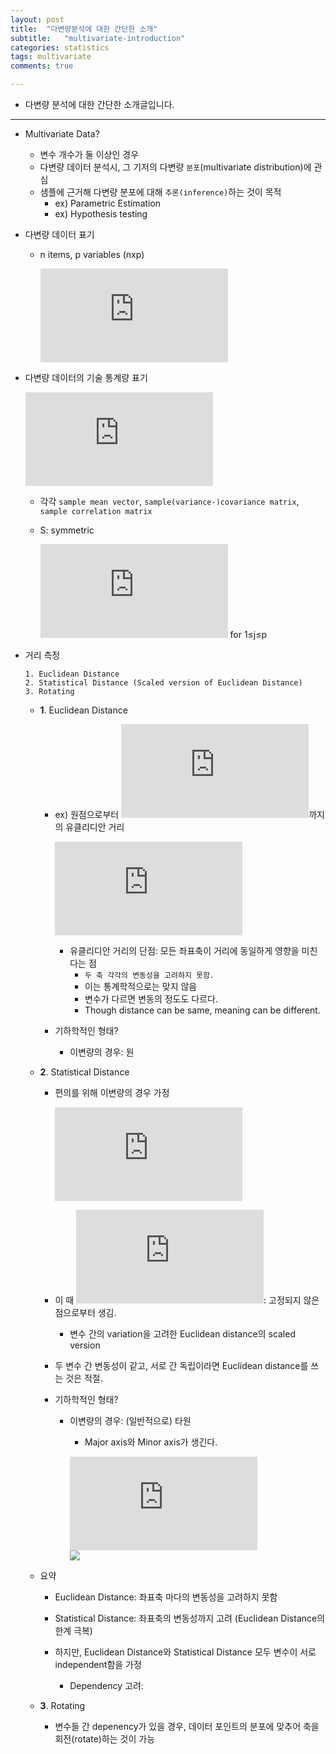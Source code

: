 ```yaml
---
layout: post
title:  "다변량분석에 대한 간단한 소개"
subtitle:   "multivariate-introduction"
categories: statistics
tags: multivariate
comments: true

---
```


- 다변량 분석에 대한 간단한 소개글입니다.  

---

- Multivariate Data?  
  - 변수 개수가 둘 이상인 경우  
  - 다변량 데이터 분석시, 그 기저의 다변량 `분포`(multivariate distribution)에 관심  
  - 샘플에 근거해 다변량 분포에 대해 `추론(inference)`하는 것이 목적  
    - ex) Parametric Estimation  
    - ex) Hypothesis testing  
    
- 다변량 데이터 표기  
  - n items, p variables  (nxp)  
    
    ![](https://latex.codecogs.com/gif.latex?X%3D%5Cbegin%7Bbmatrix%7D%20x_%7B11%7D%20%26%20x_%7B12%7D%20%26%20...%20%26%20x_%7Bij%7D%20%26%20...%20%26%20x_%7B1p%7D%5C%5C%20x_%7B21%7D%20%26%20x_%7B22%7D%20%26%20...%20%26%20x_%7B2j%7D%20%26%20...%20%26%20x_%7B2p%7D%5C%5C%20%5Cvdots%20%26%20%5Cvdots%20%26%20%26%20%5Cvdots%20%26%20%26%20%5Cvdots%5C%5C%20x_%7Bn1%7D%20%26%20x_%7Bn2%7D%20%26%20...%20%26%20x_%7Bnj%7D%20%26%20...%20%26%20x_%7Bnp%7D%20%5Cend%7Bbmatrix%7D%20%3D%20%5Cbegin%7Bbmatrix%7D%20X_1%27%5C%5C%20X_2%27%5C%5C%20%5Cvdots%20%5C%5C%20X_n%27%5C%5C%20%5Cend%7Bbmatrix%7D)  
    

- 다변량 데이터의 기술 통계량 표기  

  ![](https://latex.codecogs.com/gif.latex?%5Cbar%7B%24x%24%7D%20%3D%5Cbegin%7Bbmatrix%7D%20%5Cbar%7Bx_1%7D%5C%5C%20%5Cbar%7Bx_2%7D%5C%5C%20%5Cvdots%20%5C%5C%20%5Cbar%7Bx_p%7D%5C%5C%20%5Cend%7Bbmatrix%7D%20%2C%20S%3D%5Cbegin%7Bbmatrix%7D%20s_%7B11%7D%20%26%20s_%7B12%7D%20%26%20...%20%26%20s_%7B1p%7D%20%5C%5C%20s_%7B21%7D%20%26%20s_%7B22%7D%20%26%20...%20%26%20s_%7B2p%7D%20%5C%5C%20%5Cvdots%20%26%20%5Cvdots%20%26%20%26%20%5Cvdots%20%5C%5C%20s_%7Bp1%7D%20%26%20s_%7Bp2%7D%20%26...%26%20s_%7Bpp%7D%20%5Cend%7Bbmatrix%7D%2C%20R%3D%5Cbegin%7Bbmatrix%7D%201%20%26%20r_%7B12%7D%20%26%20...%20%26%20r_%7B1p%7D%20%5C%5C%20r_%7B21%7D%20%26%201%20%26%20...%20%26%20r_%7B2p%7D%20%5C%5C%20%5Cvdots%20%26%20%5Cvdots%20%26%20%26%20%5Cvdots%20%5C%5C%20r_%7Bp1%7D%20%26%20r_%7Bp2%7D%20%26...%26%201%20%5Cend%7Bbmatrix%7D)  
  
  - 각각 `sample mean vector`, `sample(variance-)covariance matrix`, `sample correlation matrix`  
  - S: symmetric  
  
    ![](https://latex.codecogs.com/gif.latex?r_%7Bjj%7D) for 1≤j≤p  


- 거리 측정  

  ```  
  1. Euclidean Distance    
  2. Statistical Distance (Scaled version of Euclidean Distance)  
  3. Rotating  
  ```  
  
  - __1__. Euclidean Distance  
    - ex) 원점으로부터 ![](https://latex.codecogs.com/gif.latex?%24x%24%20%3D%20%28x_1%2C%20x_2%2C%20...%2C%20x_p%29%5ET)까지의 유클리디안 거리  

      ![](https://latex.codecogs.com/gif.latex?d%28%5Cmathbf%7B0%7D%2C%20%5Cmathbf%7Bx%7D%29%20%3D%20%5Csqrt%7Bx_1%5E2&plus;x_2%5E2&plus;...&plus;x_p%5E2%7D%20%3D%20%5Csqrt%7B%5Cmathbf%7Bx%7D%5ET%5Cmathbf%7Bx%7D%7D%20%3D%20%5Cleft%20%5C%7C%20%5Cmathbf%7Bx%7D%20%5Cright%20%5C%7C)  

      - 유클리디안 거리의 단점: 모든 좌표축이 거리에 동일하게 영향을 미친다는 점  
        - `두 축 각각의 변동성을 고려하지 못함.`  
        - 이는 통계학적으로는 맞지 않음  
        - 변수가 다르면 변동의 정도도 다르다.  
        - Though distance can be same, meaning can be different.  
        
    - 기하학적인 형태?  
      - 이변량의 경우: 원  

  - __2__. Statistical Distance  
    
    - 편의를 위해 이변량의 경우 가정  
    
      ![](https://latex.codecogs.com/gif.latex?d%28%5Cmathbf%7B0%7D%2C%20%5Cmathbf%7Bx%7D%29%20%3D%20%5Csqrt%7B%5Cfrac%7Bx_1%5E2%7D%7Bs_%7B11%7D%7D&plus;%5Cfrac%7Bx_2%5E2%7D%7Bs_%7B22%7D%7D%7D%20%3D%20%5Csqrt%7B%28%5Cfrac%7Bx_1%7D%7B%5Csqrt%7Bs_%7B11%7D%7D%7D%29%5E2&plus;%28%5Cfrac%7Bx_2%7D%7B%5Csqrt%7Bs_%7B22%7D%7D%7D%7D%29%5E2)  
    
    - 이 때 ![](https://latex.codecogs.com/gif.latex?s_%7B11%7D%2C%20s_%7B22%7D): 고정되지 않은 점으로부터 생김.  
    
      - 변수 간의 variation을 고려한 Euclidean distance의 scaled version  
    - 두 변수 간 변동성이 같고, 서로 간 독립이라면 Euclidean distance를 쓰는 것은 적절.  
    
    - 기하학적인 형태?  
      - 이변량의 경우: (일반적으로) 타원  
        - Major axis와 Minor axis가 생긴다.  
        
        ![](https://latex.codecogs.com/gif.latex?%5Cfrac%7Bx_1%5E2%7D%7B9%7D&plus;%5Cfrac%7Bx_2%5E2%7D%7B4%7D%20%3D%201)  
        ![](http://drive.google.com/uc?export=view&id=1st9XHtw_zPHOCDim4zQLch_KJYvo3hTS)  
        
  - 요약  
    - Euclidean Distance: 좌표축 마다의 변동성을 고려하지 못함  
    - Statistical Distance: 좌표축의 변동성까지 고려 (Euclidean Distance의 한계 극복)  
    
    - 하지만, Euclidean Distance와 Statistical Distance 모두 변수이 서로 independent함을 가정  
      - Dependency 고려:   

  - __3__. Rotating  
    - 변수들 간 depenency가 있을 경우, 데이터 포인트의 분포에 맞추어 축을 회전(rotate)하는 것이 가능  
    
        
        
